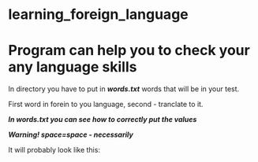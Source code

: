 # learning_foreign_language
# Program can help you to check your any language skills 

In directory you have to put in ***words.txt***  words that will be in your test.

First word in forein to you language, second - tranclate to it.

***In words.txt you can see how to correctly put the values***

***Warning! space=space - necessarily***

It will probably look like this:

